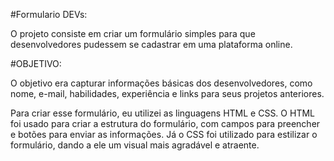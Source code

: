 #Formulario DEVs:

O projeto consiste em criar um formulário simples para que desenvolvedores pudessem se cadastrar em uma plataforma online. 

#OBJETIVO:

O objetivo era capturar informações básicas dos desenvolvedores, como nome, e-mail, habilidades, experiência e links para seus projetos anteriores.

Para criar esse formulário, eu utilizei as linguagens HTML e CSS. O HTML foi usado para criar a estrutura do formulário, com campos para preencher e botões para enviar as informações. Já o CSS foi utilizado para estilizar o formulário, dando a ele um visual mais agradável e atraente.
